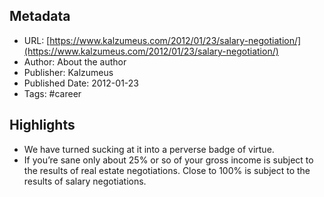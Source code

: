## Metadata
* URL: [https://www.kalzumeus.com/2012/01/23/salary-negotiation/](https://www.kalzumeus.com/2012/01/23/salary-negotiation/)
* Author: About the author
* Publisher: Kalzumeus
* Published Date: 2012-01-23
* Tags: #career

## Highlights
* We have turned sucking at it into a perverse badge of virtue.
* If you’re sane only about 25% or so of your gross income is subject to the results of real estate negotiations. Close to 100% is subject to the results of salary negotiations.
